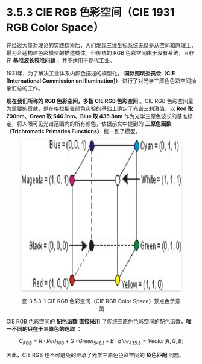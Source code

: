 
# 3.5.3 CIE RGB 色彩空间（CIE 1931 RGB Color Space）

在经过大量对理论的实践探索后，人们发现三维坐标系统无疑是从空间和原理上，最为合适构建色彩模型的描述载体。但传统的 RGB 色彩空间由于没有系统，且存在 **基准波长校准问题** ，并不适用于现代工业。

1931年，为了解决工业体系内颜色描述的模型化， **国际照明委员会（CIE [International Commission on Illumination]）** 进行了对光学三原色色彩空间抽象汇总的工作。

**现在我们所称的 RGB 色彩空间，多指 CIE RGB 色彩空间** 。CIE RGB 色彩空间最为重要的贡献，是在格拉斯曼颜色实验的基础上确定了光谱三刺激值，以 **Red 取 700nm、Green 取 546.1nm、Blue 取 435.8nm** 作为光学三原色波长的基准标定，将人眼可见光谱范围内的所有颜色，依据前文中提到的 **三原色函数（Trichromatic Primaries Functions）** 统一到了模型。

<center>
<figure>
   <img style="border-radius: 0.3125em;
      box-shadow: 0 2px 4px 0 rgba(34,36,38,.12),0 2px 10px 0 rgba(34,36,38,.08);" 
      width = "800" height = "400"
      src="../../Pictures/RGB_Cube.jpg" alt="">
   <figcaption>
      <p>图 3.5.3-1 CIE RGB 色彩空间（CIE RGB Color Space）顶点色示意图</p>
   </figcaption>
</figure>
</center>

CIE RGB 色彩空间的 **配色函数**  **直接采用** 了传统三原色色彩空间的配色函数，**唯一不同的只在于三原色的选取** ：

$$
C_{RGB} =  R \cdot Red_{700} + G \cdot Green_{546.1} + B \cdot Blue_{435.8} = Vector[R, G, B]
$$

因此，CIE RGB 也不可避免的继承了光学三原色色彩空间的 **负色匹配** 问题。


[ref]: References_3.md